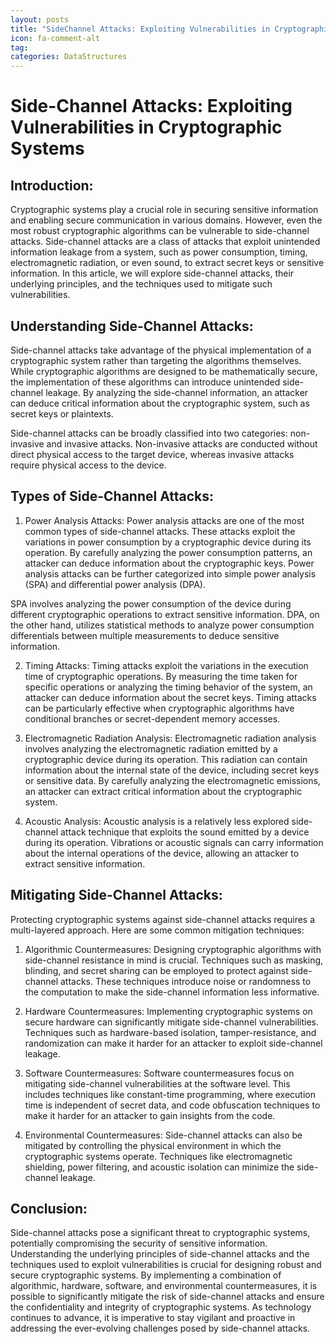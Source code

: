 ```yaml
---
layout: posts
title: "SideChannel Attacks: Exploiting Vulnerabilities in Cryptographic Systems"
icon: fa-comment-alt
tag:
categories: DataStructures
---
```



# Side-Channel Attacks: Exploiting Vulnerabilities in Cryptographic Systems

## Introduction:
Cryptographic systems play a crucial role in securing sensitive information and enabling secure communication in various domains. However, even the most robust cryptographic algorithms can be vulnerable to side-channel attacks. Side-channel attacks are a class of attacks that exploit unintended information leakage from a system, such as power consumption, timing, electromagnetic radiation, or even sound, to extract secret keys or sensitive information. In this article, we will explore side-channel attacks, their underlying principles, and the techniques used to mitigate such vulnerabilities.

## Understanding Side-Channel Attacks:
Side-channel attacks take advantage of the physical implementation of a cryptographic system rather than targeting the algorithms themselves. While cryptographic algorithms are designed to be mathematically secure, the implementation of these algorithms can introduce unintended side-channel leakage. By analyzing the side-channel information, an attacker can deduce critical information about the cryptographic system, such as secret keys or plaintexts.

Side-channel attacks can be broadly classified into two categories: non-invasive and invasive attacks. Non-invasive attacks are conducted without direct physical access to the target device, whereas invasive attacks require physical access to the device.

## Types of Side-Channel Attacks:
1. Power Analysis Attacks:
Power analysis attacks are one of the most common types of side-channel attacks. These attacks exploit the variations in power consumption by a cryptographic device during its operation. By carefully analyzing the power consumption patterns, an attacker can deduce information about the cryptographic keys. Power analysis attacks can be further categorized into simple power analysis (SPA) and differential power analysis (DPA).

SPA involves analyzing the power consumption of the device during different cryptographic operations to extract sensitive information. DPA, on the other hand, utilizes statistical methods to analyze power consumption differentials between multiple measurements to deduce sensitive information.

2. Timing Attacks:
Timing attacks exploit the variations in the execution time of cryptographic operations. By measuring the time taken for specific operations or analyzing the timing behavior of the system, an attacker can deduce information about the secret keys. Timing attacks can be particularly effective when cryptographic algorithms have conditional branches or secret-dependent memory accesses.

3. Electromagnetic Radiation Analysis:
Electromagnetic radiation analysis involves analyzing the electromagnetic radiation emitted by a cryptographic device during its operation. This radiation can contain information about the internal state of the device, including secret keys or sensitive data. By carefully analyzing the electromagnetic emissions, an attacker can extract critical information about the cryptographic system.

4. Acoustic Analysis:
Acoustic analysis is a relatively less explored side-channel attack technique that exploits the sound emitted by a device during its operation. Vibrations or acoustic signals can carry information about the internal operations of the device, allowing an attacker to extract sensitive information.

## Mitigating Side-Channel Attacks:
Protecting cryptographic systems against side-channel attacks requires a multi-layered approach. Here are some common mitigation techniques:

1. Algorithmic Countermeasures:
Designing cryptographic algorithms with side-channel resistance in mind is crucial. Techniques such as masking, blinding, and secret sharing can be employed to protect against side-channel attacks. These techniques introduce noise or randomness to the computation to make the side-channel information less informative.

2. Hardware Countermeasures:
Implementing cryptographic systems on secure hardware can significantly mitigate side-channel vulnerabilities. Techniques such as hardware-based isolation, tamper-resistance, and randomization can make it harder for an attacker to exploit side-channel leakage.

3. Software Countermeasures:
Software countermeasures focus on mitigating side-channel vulnerabilities at the software level. This includes techniques like constant-time programming, where execution time is independent of secret data, and code obfuscation techniques to make it harder for an attacker to gain insights from the code.

4. Environmental Countermeasures:
Side-channel attacks can also be mitigated by controlling the physical environment in which the cryptographic systems operate. Techniques like electromagnetic shielding, power filtering, and acoustic isolation can minimize the side-channel leakage.

## Conclusion:
Side-channel attacks pose a significant threat to cryptographic systems, potentially compromising the security of sensitive information. Understanding the underlying principles of side-channel attacks and the techniques used to exploit vulnerabilities is crucial for designing robust and secure cryptographic systems. By implementing a combination of algorithmic, hardware, software, and environmental countermeasures, it is possible to significantly mitigate the risk of side-channel attacks and ensure the confidentiality and integrity of cryptographic systems. As technology continues to advance, it is imperative to stay vigilant and proactive in addressing the ever-evolving challenges posed by side-channel attacks.
